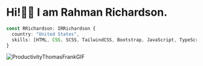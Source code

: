 # Hi!👋🏻 I am Rahman Richardson.

```typescript
const RRichardson: IRRichardson {
  country: "United States",
  skills: [HTML, CSS, SCSS, TailwindCSS, Bootstrap, JavaScript, TypeScript, ReactJS, NextJS, GatsbyJS, NodeJS, ExpressJS, NoSQL, Redis, Headless CMS, Algolia, ...etcTechs]
}
```

![ProductivityThomasFrankGIF](https://github.com/rahman-richardson/rahman-richardson/assets/102418018/0202d815-020b-4261-a713-d71fe001699d)
